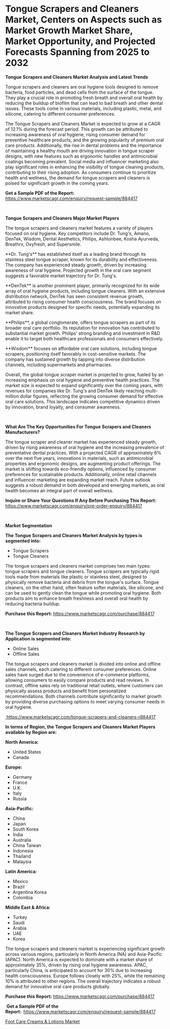 <p><h1>Tongue Scrapers and Cleaners Market, Centers on Aspects such as Market Growth Market Share, Market Opportunity, and Projected Forecasts Spanning from 2025 to 2032</h1></p><p><strong>Tongue Scrapers and Cleaners Market Analysis and Latest Trends</strong></p>
<p><p>Tongue scrapers and cleaners are oral hygiene tools designed to remove bacteria, food particles, and dead cells from the surface of the tongue. They play a crucial role in promoting fresh breath and overall oral health by reducing the buildup of biofilm that can lead to bad breath and other dental issues. These tools come in various materials, including plastic, metal, and silicone, catering to different consumer preferences.</p><p>The Tongue Scrapers and Cleaners Market is expected to grow at a CAGR of 12.1% during the forecast period. This growth can be attributed to increasing awareness of oral hygiene, rising consumer demand for preventive healthcare products, and the growing popularity of premium oral care products. Additionally, the rise in dental problems and the importance of maintaining a healthy mouth are driving innovation in tongue scraper designs, with new features such as ergonomic handles and antimicrobial coatings becoming prevalent. Social media and influencer marketing also play significant roles in enhancing the visibility of tongue cleaning products, contributing to their rising adoption. As consumers continue to prioritize health and wellness, the demand for tongue scrapers and cleaners is poised for significant growth in the coming years.</p></p>
<p><strong>Get a Sample PDF of the Report:&nbsp;</strong> <a href="https://www.marketscagr.com/enquiry/request-sample/884417?utm_campaign=2014&utm_medium=2&utm_source=Github&utm_content=ia&utm_term=09022025&utm_id=tongue-scrapers-and-cleaners">https://www.marketscagr.com/enquiry/request-sample/884417</a></p>
<p>&nbsp;</p>
<p><strong>Tongue Scrapers and Cleaners Major Market Players</strong></p>
<p><p>The tongue scrapers and cleaners market features a variety of players focused on oral hygiene. Key competitors include Dr. Tung's, Amano, DenTek, Wisdom, Dental Aesthetics, Philips, Ashtonbee, Kosha Ayurveda, Breathrx, Oxyfresh, and Supersmile.</p><p>**Dr. Tung's** has established itself as a leading brand through its stainless steel tongue scraper, known for its durability and effectiveness. The company has experienced steady growth, driven by increasing awareness of oral hygiene. Projected growth in the oral care segment suggests a favorable market trajectory for Dr. Tung's.</p><p>**DenTek** is another prominent player, primarily recognized for its wide array of oral hygiene products, including tongue cleaners. With an extensive distribution network, DenTek has seen consistent revenue growth, attributed to rising consumer health consciousness. The brand focuses on innovative products designed for specific needs, potentially expanding its market share.</p><p>**Philips**, a global conglomerate, offers tongue scrapers as part of its broader oral care portfolio. Its reputation for innovation has contributed to substantial market growth. Philips’ strong branding and investment in R&D enable it to target both healthcare professionals and consumers effectively.</p><p>**Wisdom** focuses on affordable oral care solutions, including tongue scrapers, positioning itself favorably in cost-sensitive markets. The company has sustained growth by tapping into diverse distribution channels, including supermarkets and pharmacies.</p><p>Overall, the global tongue scraper market is projected to grow, fueled by an increasing emphasis on oral hygiene and preventive health practices. The market size is expected to expand significantly over the coming years, with revenues for companies like Dr. Tung's and DenTek likely reaching multi-million dollar figures, reflecting the growing consumer demand for effective oral care solutions. This landscape indicates competitive dynamics driven by innovation, brand loyalty, and consumer awareness.</p></p>
<p>&nbsp;</p>
<p><strong>What Are The Key Opportunities For Tongue Scrapers and Cleaners Manufacturers?</strong></p>
<p><p>The tongue scraper and cleaner market has experienced steady growth, driven by rising awareness of oral hygiene and the increasing prevalence of preventative dental practices. With a projected CAGR of approximately 6% over the next five years, innovations in materials, such as antimicrobial properties and ergonomic designs, are augmenting product offerings. The market is shifting towards eco-friendly options, influenced by consumer preferences for sustainable products. Additionally, online retail channels and influencer marketing are expanding market reach. Future outlook suggests a robust demand in both developed and emerging markets, as oral health becomes an integral part of overall wellness.</p></p>
<p><strong>Inquire or Share Your Questions If Any Before Purchasing This Report:</strong> <a href="https://www.marketscagr.com/enquiry/pre-order-enquiry/884417?utm_campaign=2014&utm_medium=2&utm_source=Github&utm_content=ia&utm_term=09022025&utm_id=tongue-scrapers-and-cleaners">https://www.marketscagr.com/enquiry/pre-order-enquiry/884417</a></p>
<p>&nbsp;</p>
<p><strong>Market Segmentation</strong></p>
<p><strong>The Tongue Scrapers and Cleaners Market Analysis by types is segmented into:</strong></p>
<p><ul><li>Tongue Scrapers</li><li>Tongue Cleaners</li></ul></p>
<p><p>The tongue scrapers and cleaners market comprises two main types: tongue scrapers and tongue cleaners. Tongue scrapers are typically rigid tools made from materials like plastic or stainless steel, designed to physically remove bacteria and debris from the tongue's surface. Tongue cleaners, on the other hand, often feature softer materials, like silicone, and can be used to gently clean the tongue while promoting oral hygiene. Both products aim to enhance breath freshness and overall oral health by reducing bacteria buildup.</p></p>
<p><strong>Purchase this Report:&nbsp;</strong><a href="https://www.marketscagr.com/purchase/884417?utm_campaign=2014&utm_medium=2&utm_source=Github&utm_content=ia&utm_term=09022025&utm_id=tongue-scrapers-and-cleaners">https://www.marketscagr.com/purchase/884417</a></p>
<p>&nbsp;</p>
<p><strong>The Tongue Scrapers and Cleaners Market Industry Research by Application is segmented into:</strong></p>
<p><ul><li>Online Sales</li><li>Offline Sales</li></ul></p>
<p><p>The tongue scrapers and cleaners market is divided into online and offline sales channels, each catering to different consumer preferences. Online sales have surged due to the convenience of e-commerce platforms, allowing consumers to easily compare products and read reviews. In contrast, offline sales rely on traditional retail outlets, where customers can physically assess products and benefit from personalized recommendations. Both channels contribute significantly to market growth by providing diverse purchasing options to meet varying consumer needs in oral hygiene.</p></p>
<p><a href="https://www.marketscagr.com/tongue-scrapers-and-cleaners-r884417?utm_campaign=2014&utm_medium=2&utm_source=Github&utm_content=ia&utm_term=09022025&utm_id=tongue-scrapers-and-cleaners">&nbsp;https://www.marketscagr.com/tongue-scrapers-and-cleaners-r884417</a></p>
<p><strong>In terms of Region, the Tongue Scrapers and Cleaners Market Players available by Region are:</strong></p>
<p>
    <p> <strong> North America: </strong>
        <ul>
            <li>United States</li>
            <li>Canada</li>
        </ul>
        </p> 
    <p> <strong> Europe: </strong>
        <ul>
            <li>Germany</li>
            <li>France</li>
            <li>U.K.</li>
            <li>Italy</li>
            <li>Russia</li>
        </ul>
        </p> 
    <p> <strong> Asia-Pacific: </strong>
        <ul>
            <li>China</li>
            <li>Japan</li>
            <li>South Korea</li>
            <li>India</li>
            <li>Australia</li>
            <li>China Taiwan</li>
            <li>Indonesia</li>
            <li>Thailand</li>
            <li>Malaysia</li>
        </ul>
        </p> 
    <p> <strong> Latin America: </strong>
        <ul>
            <li>Mexico</li>
            <li>Brazil</li>
            <li>Argentina Korea</li>
            <li>Colombia</li>
        </ul>
        </p> 
    <p> <strong> Middle East & Africa: </strong>
        <ul>
            <li>Turkey</li>
            <li>Saudi</li>
            <li>Arabia</li>
            <li>UAE</li>
            <li>Korea</li>
        </ul>
    </p>
    </p>
<p><p>The tongue scrapers and cleaners market is experiencing significant growth across various regions, particularly in North America (NA) and Asia-Pacific (APAC). North America is expected to dominate with a market share of approximately 35%, driven by rising oral hygiene awareness. APAC, particularly China, is anticipated to account for 30% due to increasing health consciousness. Europe follows closely with 25%, while the remaining 10% is attributed to other regions. The overall trajectory indicates a robust demand for innovative oral care products globally.</p></p>
<p><strong>Purchase this Report: </strong><a href="https://www.marketscagr.com/purchase/884417?utm_campaign=2014&utm_medium=2&utm_source=Github&utm_content=ia&utm_term=09022025&utm_id=tongue-scrapers-and-cleaners">https://www.marketscagr.com/purchase/884417</a></p>
<p>&nbsp;<strong>Get a Sample PDF of the Report:&nbsp;&nbsp;</strong><a href="https://www.marketscagr.com/enquiry/request-sample/884417?utm_campaign=2014&utm_medium=2&utm_source=Github&utm_content=ia&utm_term=09022025&utm_id=tongue-scrapers-and-cleaners">https://www.marketscagr.com/enquiry/request-sample/884417</a></p>
<p><strong></strong></p>
<p><p><a href="https://github.com/JosephineMcguire65/Market-Research-Report-List-1/blob/main/foot-care-creams-lotions-market.md?utm_campaign=2014&utm_medium=2&utm_source=Github&utm_content=ia&utm_term=09022025&utm_id=tongue-scrapers-and-cleaners">Foot Care Creams & Lotions Market</a></p></p>